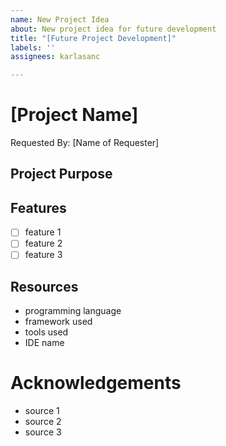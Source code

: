 ```yaml
---
name: New Project Idea
about: New project idea for future development
title: "[Future Project Development]"
labels: ''
assignees: karlasanc

---
```


# [Project Name]
Requested By: [Name of Requester]
<!-- Replace brackets and all content within brackets-->

## Project Purpose
<!-- Provide a general description of what the project's main purpose is-->

## Features
- [ ] feature 1
- [ ] feature 2
- [ ] feature 3 
<!-- Determine what the project will do -->

## Resources
- programming language
- framework used
- tools used
- IDE name
<!-- Include any type of relevant technology used/need to use to create project. -->

# Acknowledgements
- source 1
- source 2
- source 3
<!-- Include all other revelant website, or resources, used to research project details -->
